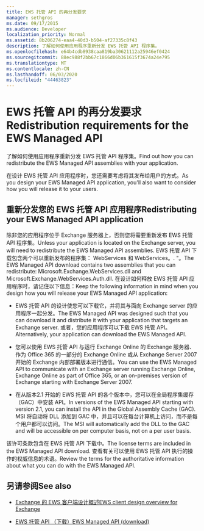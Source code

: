 ```yaml
---
title: EWS 托管 API 的再分发要求
manager: sethgros
ms.date: 09/17/2015
ms.audience: Developer
localization_priority: Normal
ms.assetid: 8b206274-eaa4-40d3-b504-af27335c8f43
description: 了解如何使用应用程序重新分发 EWS 托管 API 程序集。
ms.openlocfilehash: e64b4cdb8938caa819ba30621112a25946ef0424
ms.sourcegitcommit: 88ec988f2bb67c1866d06b361615f3674a24e795
ms.translationtype: MT
ms.contentlocale: zh-CN
ms.lasthandoff: 06/03/2020
ms.locfileid: "44463823"
---
```

# <a name="redistribution-requirements-for-the-ews-managed-api"></a><span data-ttu-id="7deb8-103">EWS 托管 API 的再分发要求</span><span class="sxs-lookup"><span data-stu-id="7deb8-103">Redistribution requirements for the EWS Managed API</span></span>

<span data-ttu-id="7deb8-104">了解如何使用应用程序重新分发 EWS 托管 API 程序集。</span><span class="sxs-lookup"><span data-stu-id="7deb8-104">Find out how you can redistribute the EWS Managed API assemblies with your application.</span></span>
  
<span data-ttu-id="7deb8-105">在设计 EWS 托管 API 应用程序时，您还需要考虑将其发布给用户的方式。</span><span class="sxs-lookup"><span data-stu-id="7deb8-105">As you design your EWS Managed API application, you'll also want to consider how you will release it to your users.</span></span> 
  
## <a name="redistributing-your-ews-managed-api-application"></a><span data-ttu-id="7deb8-106">重新分发您的 EWS 托管 API 应用程序</span><span class="sxs-lookup"><span data-stu-id="7deb8-106">Redistributing your EWS Managed API application</span></span>

<span data-ttu-id="7deb8-107">除非您的应用程序位于 Exchange 服务器上，否则您将需要重新发布 EWS 托管 API 程序集。</span><span class="sxs-lookup"><span data-stu-id="7deb8-107">Unless your application is located on the Exchange server, you will need to redistribute the EWS Managed API assemblies.</span></span> <span data-ttu-id="7deb8-108">EWS 托管 API 下载包含两个可以重新发布的程序集： WebServices 和 WebServices。. "。</span><span class="sxs-lookup"><span data-stu-id="7deb8-108">The EWS Managed API download contains two assemblies that you can redistribute: Microsoft.Exchange.WebServices.dll and Microsoft.Exchange.WebServices.Auth.dll.</span></span> <span data-ttu-id="7deb8-109">在设计如何释放 EWS 托管 API 应用程序时，请记住以下信息：</span><span class="sxs-lookup"><span data-stu-id="7deb8-109">Keep the following information in mind when you design how you will release your EWS Managed API application:</span></span>
  
- <span data-ttu-id="7deb8-110">EWS 托管 API 的设计使您可以下载它，并将其与面向 Exchange server 的应用程序一起分发。</span><span class="sxs-lookup"><span data-stu-id="7deb8-110">The EWS Managed API was designed such that you can download it and distribute it with your application that targets an Exchange server.</span></span> <span data-ttu-id="7deb8-111">或者，您的应用程序可以下载 EWS 托管 API。</span><span class="sxs-lookup"><span data-stu-id="7deb8-111">Alternatively, your application can download the EWS Managed API.</span></span>
    
- <span data-ttu-id="7deb8-112">您可以使用 EWS 托管 API 与运行 Exchange Online 的 Exchange 服务器、作为 Office 365 的一部分的 Exchange Online 或从 Exchange Server 2007 开始的 Exchange 内部部署版本进行通信。</span><span class="sxs-lookup"><span data-stu-id="7deb8-112">You can use the EWS Managed API to communicate with an Exchange server running Exchange Online, Exchange Online as part of Office 365, or an on-premises version of Exchange starting with Exchange Server 2007.</span></span>
    
- <span data-ttu-id="7deb8-113">在从版本2.1 开始的 EWS 托管 API 的各个版本中，您可以在全局程序集缓存（GAC）中安装 API。</span><span class="sxs-lookup"><span data-stu-id="7deb8-113">In versions of the EWS Managed API starting with version 2.1, you can install the API in the Global Assembly Cache (GAC).</span></span> <span data-ttu-id="7deb8-114">MSI 将自动将 DLL 添加到 GAC 中，并且可以在每台计算机上访问，而不是每个用户都可以访问。</span><span class="sxs-lookup"><span data-stu-id="7deb8-114">The MSI will automatically add the DLL to the GAC and will be accessible on per computer basis, not on a per user basis.</span></span>
    
<span data-ttu-id="7deb8-115">该许可条款包含在 EWS 托管 API 下载中。</span><span class="sxs-lookup"><span data-stu-id="7deb8-115">The license terms are included in the EWS Managed API download.</span></span> <span data-ttu-id="7deb8-116">查看有关可以使用 EWS 托管 API 执行的操作的权威信息的术语。</span><span class="sxs-lookup"><span data-stu-id="7deb8-116">Review the terms for the authoritative information about what you can do with the EWS Managed API.</span></span>
  
## <a name="see-also"></a><span data-ttu-id="7deb8-117">另请参阅</span><span class="sxs-lookup"><span data-stu-id="7deb8-117">See also</span></span>


- [<span data-ttu-id="7deb8-118">Exchange 的 EWS 客户端设计概述</span><span class="sxs-lookup"><span data-stu-id="7deb8-118">EWS client design overview for Exchange</span></span>](ews-client-design-overview-for-exchange.md)
    
- [<span data-ttu-id="7deb8-119">EWS 托管 API （下载）</span><span class="sxs-lookup"><span data-stu-id="7deb8-119">EWS Managed API (download)</span></span>](https://aka.ms/ews-managed-api-readme)
    

